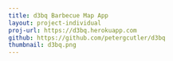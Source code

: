 ```yaml
---
title: d3bq Barbecue Map App
layout: project-individual
proj-url: https://d3bq.herokuapp.com
github: https://github.com/petergcutler/d3bq
thumbnail: d3bq.png
---
```

